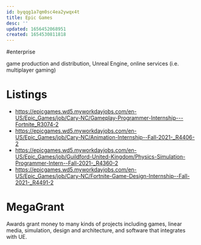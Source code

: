 ```yaml
---
id: byqqg1a7qm0sc4ea2ywqx4t
title: Epic Games
desc: ''
updated: 1656452068951
created: 1654530811818
---
```

#enterprise 

game production and distribution, Unreal Engine, online services (i.e. multiplayer gaming)

# Listings
- https://epicgames.wd5.myworkdayjobs.com/en-US/Epic_Games/job/Cary-NC/Gameplay-Programmer-Internship---Fortnite_R3074-2
- https://epicgames.wd5.myworkdayjobs.com/en-US/Epic_Games/job/Cary-NC/Animation-Internship--Fall-2021-_R4406-2
- https://epicgames.wd5.myworkdayjobs.com/en-US/Epic_Games/job/Guildford-United-Kingdom/Physics-Simulation-Programmer-Intern--Fall-2021-_R4360-2
- https://epicgames.wd5.myworkdayjobs.com/en-US/Epic_Games/job/Cary-NC/Fortnite-Game-Design-Internship--Fall-2021-_R4491-2

# MegaGrant
Awards grant money to many kinds of projects including games, linear media, simulation, design and architecture, and software that integrates with UE.

